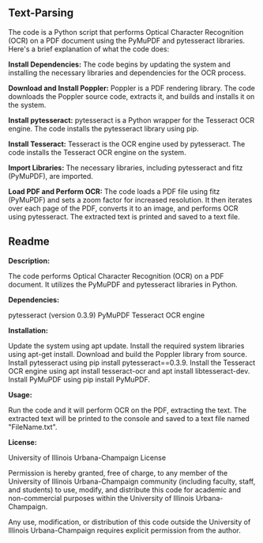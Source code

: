 ## Text-Parsing


The code is a Python script that performs Optical Character Recognition (OCR) on a PDF document using the PyMuPDF and pytesseract libraries. Here's a brief explanation of what the code does:

**Install Dependencies:** The code begins by updating the system and installing the necessary libraries and dependencies for the OCR process.

**Download and Install Poppler:** Poppler is a PDF rendering library. The code downloads the Poppler source code, extracts it, and builds and installs it on the system.

**Install pytesseract:** pytesseract is a Python wrapper for the Tesseract OCR engine. The code installs the pytesseract library using pip.

**Install Tesseract:** Tesseract is the OCR engine used by pytesseract. The code installs the Tesseract OCR engine on the system.

**Import Libraries:** The necessary libraries, including pytesseract and fitz (PyMuPDF), are imported.

**Load PDF and Perform OCR:** The code loads a PDF file using fitz (PyMuPDF) and sets a zoom factor for increased resolution. It then iterates over each page of the PDF, converts it to an image, and performs OCR using pytesseract. The extracted text is printed and saved to a text file.


## Readme

**Description:**

The code performs Optical Character Recognition (OCR) on a PDF document.
It utilizes the PyMuPDF and pytesseract libraries in Python.

**Dependencies:**

pytesseract (version 0.3.9)
PyMuPDF
Tesseract OCR engine

**Installation:**

Update the system using apt update.
Install the required system libraries using apt-get install.
Download and build the Poppler library from source.
Install pytesseract using pip install pytesseract==0.3.9.
Install the Tesseract OCR engine using apt install tesseract-ocr and apt install libtesseract-dev.
Install PyMuPDF using pip install PyMuPDF.

**Usage:**

Run the code and it will perform OCR on the PDF, extracting the text.
The extracted text will be printed to the console and saved to a text file named "FileName.txt".

**License:**

University of Illinois Urbana-Champaign License

Permission is hereby granted, free of charge, to any member of the University of Illinois Urbana-Champaign community (including faculty, staff, and students) to use, modify, and distribute this code for academic and non-commercial purposes within the University of Illinois Urbana-Champaign.

Any use, modification, or distribution of this code outside the University of Illinois Urbana-Champaign requires explicit permission from the author.
